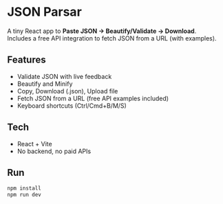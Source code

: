 # JSON Parsar

A tiny React app to **Paste JSON → Beautify/Validate → Download**.  
Includes a free API integration to fetch JSON from a URL (with examples).

## Features
- Validate JSON with live feedback
- Beautify and Minify
- Copy, Download (.json), Upload file
- Fetch JSON from a URL (free API examples included)
- Keyboard shortcuts (Ctrl/Cmd+B/M/S)

## Tech
- React + Vite
- No backend, no paid APIs

## Run
```bash
npm install
npm run dev
